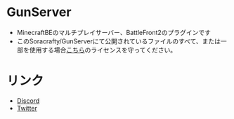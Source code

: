 # GunServer
- MinecraftBEのマルチプレイサーバー、BattleFront2のプラグインです
- このSoracrafty/GunServerにて公開されているファイルのすべて、または一部を使用する場合[こちら](https://github.com/SoraCrafty/GunServer/blob/master/LICENSE.md)のライセンスを守ってください。

# リンク
- [Discord](https://discord.gg/hU3fsfn)
- [Twitter](https://twitter.com/minecraftbf2)
